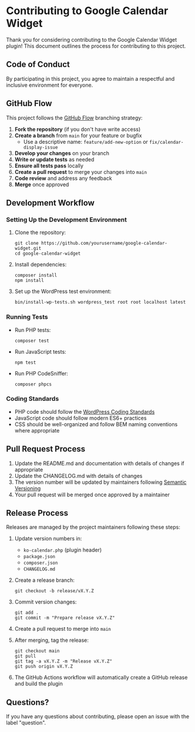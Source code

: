# Contributing to Google Calendar Widget

Thank you for considering contributing to the Google Calendar Widget plugin! This document outlines the process for contributing to this project.

## Code of Conduct

By participating in this project, you agree to maintain a respectful and inclusive environment for everyone.

## GitHub Flow

This project follows the [GitHub Flow](https://guides.github.com/introduction/flow/) branching strategy:

1. **Fork the repository** (if you don't have write access)
2. **Create a branch** from `main` for your feature or bugfix
   - Use a descriptive name: `feature/add-new-option` or `fix/calendar-display-issue`
3. **Develop your changes** on your branch
4. **Write or update tests** as needed
5. **Ensure all tests pass** locally
6. **Create a pull request** to merge your changes into `main`
7. **Code review** and address any feedback
8. **Merge** once approved

## Development Workflow

### Setting Up the Development Environment

1. Clone the repository:

   ```
   git clone https://github.com/yourusername/google-calendar-widget.git
   cd google-calendar-widget
   ```

2. Install dependencies:

   ```
   composer install
   npm install
   ```

3. Set up the WordPress test environment:
   ```
   bin/install-wp-tests.sh wordpress_test root root localhost latest
   ```

### Running Tests

- Run PHP tests:

  ```
  composer test
  ```

- Run JavaScript tests:

  ```
  npm test
  ```

- Run PHP CodeSniffer:
  ```
  composer phpcs
  ```

### Coding Standards

- PHP code should follow the [WordPress Coding Standards](https://developer.wordpress.org/coding-standards/wordpress-coding-standards/php/)
- JavaScript code should follow modern ES6+ practices
- CSS should be well-organized and follow BEM naming conventions where appropriate

## Pull Request Process

1. Update the README.md and documentation with details of changes if appropriate
2. Update the CHANGELOG.md with details of changes
3. The version number will be updated by maintainers following [Semantic Versioning](https://semver.org/)
4. Your pull request will be merged once approved by a maintainer

## Release Process

Releases are managed by the project maintainers following these steps:

1. Update version numbers in:

   - `ko-calendar.php` (plugin header)
   - `package.json`
   - `composer.json`
   - `CHANGELOG.md`

2. Create a release branch:

   ```
   git checkout -b release/vX.Y.Z
   ```

3. Commit version changes:

   ```
   git add .
   git commit -m "Prepare release vX.Y.Z"
   ```

4. Create a pull request to merge into `main`

5. After merging, tag the release:

   ```
   git checkout main
   git pull
   git tag -a vX.Y.Z -m "Release vX.Y.Z"
   git push origin vX.Y.Z
   ```

6. The GitHub Actions workflow will automatically create a GitHub release and build the plugin

## Questions?

If you have any questions about contributing, please open an issue with the label "question".
